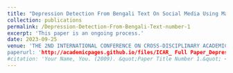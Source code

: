 ```yaml
---
title: "Depression Detection From Bengali Text On Social Media Using Machine Learning Algorithms."
collection: publications
permalink: /Depression-Detection-From-Bengali-Text-number-1
excerpt: 'This paper is an ongoing process.'
date: 2023-09-25
venue: 'THE 2ND INTERNATIONAL CONFERENCE ON CROSS-DISCIPLINARY ACADEMIC RESEARCH (ICAR)
paperurl: 'http://academicpages.github.io/files/ICAR_ Full Paper_DepressionX.pdf'
#citation: 'Your Name, You. (2009). &quot;Paper Title Number 1.&quot; <i>Journal #1</i>. 1(1).'
---
```

